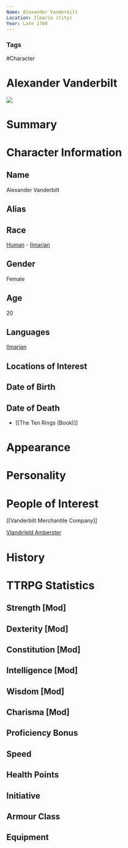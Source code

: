 ```yaml
---
Name: Alexander Vanderbilt
Location: Ilmaria (City)
Year: Late 1700
---
```


### Tags
#Character

# Alexander Vanderbilt

![](fullimg_dN11.jpg)

# Summary


# Character Information

## Name
Alexander Vanderbilt

## Alias

## Race
[Human](Human.md) - [Ilmarian](Ilmarian.md)

## Gender
Female

## Age
20

## Languages
[Ilmarian](Ilmarian.md)

## Locations of Interest

## Date of Birth

## Date of Death
 - [[The Ten Rings (Book)]]


# Appearance

# Personality

# People of Interest
[[Vanderbilt Merchantile Company]]

[Vlandirleld Amberster](Vlandirleld%20Amberster.md)


# History

# TTRPG Statistics
## Strength [Mod] 

## Dexterity [Mod] 

## Constitution [Mod] 

## Intelligence [Mod] 

## Wisdom [Mod] 

## Charisma [Mod] 

## Proficiency Bonus 

## Speed 

## Health Points 

## Initiative 

## Armour Class 

## Equipment